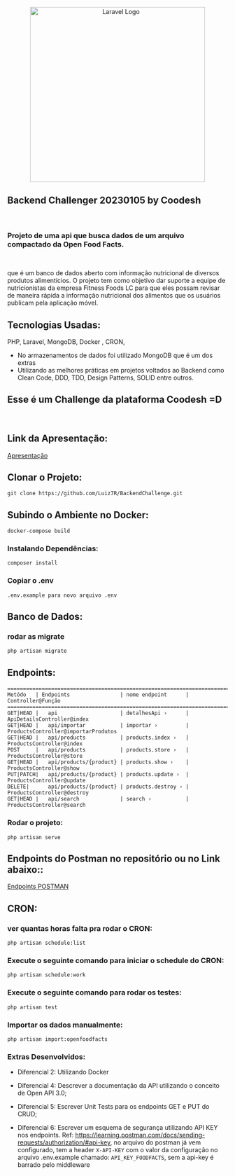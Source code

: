 <p align="center"><a href="https://laravel.com" target="_blank"><img src="https://raw.githubusercontent.com/laravel/art/master/logo-lockup/5%20SVG/2%20CMYK/1%20Full%20Color/laravel-logolockup-cmyk-red.svg" width="400" alt="Laravel Logo"></a></p>

## Backend Challenger 20230105 by Coodesh

<br>

### Projeto de uma api que busca dados de um arquivo compactado da Open Food Facts.

<br>

que é um banco de dados aberto com informação nutricional de diversos produtos alimentícios.
O projeto tem como objetivo dar suporte a equipe de nutricionistas da empresa Fitness Foods LC para que eles possam revisar de maneira rápida a informação nutricional dos alimentos que os usuários publicam pela aplicação móvel.

## Tecnologias Usadas:

PHP, Laravel, MongoDB, Docker , CRON,

* No armazenamentos de dados foi utilizado MongoDB que é um dos extras
* Utilizando as melhores práticas em projetos voltados ao Backend como Clean Code, DDD, TDD, Design Patterns, SOLID entre outros.

## Esse é um Challenge da plataforma Coodesh =D
<br>

## Link da Apresentação:

<a href="https://www.loom.com/share/7927a605488e46a1bf31abdb6ee3ab0d">Apresentação</a>
## Clonar o Projeto:

```
git clone https://github.com/Luiz7R/BackendChallenge.git
```

## Subindo o Ambiente no Docker:

```
docker-compose build
```
### Instalando Dependências:
```
composer install
```

### Copiar o .env

```
.env.example para novo arquivo .env
```

## Banco de Dados:

### rodar as migrate

```
php artisan migrate
```

## Endpoints:
```
==============================================================================================
Metódo   | Endpoints                | nome endpoint      | Controller@Função
===============================================================================================
GET|HEAD |   api                    | detalhesApi ›      | ApiDetailsController@index
GET|HEAD |   api/importar           | importar ›         | ProductsController@importarProdutos
GET|HEAD |   api/products           | products.index ›   |  ProductsController@index
POST     |   api/products           | products.store ›   | ProductsController@store
GET|HEAD |   api/products/{product} | products.show ›    | ProductsController@show
PUT|PATCH|   api/products/{product} | products.update ›  | ProductsController@update
DELETE|      api/products/{product} | products.destroy › | ProductsController@destroy
GET|HEAD |   api/search             | search ›           | ProductsController@search

```

### Rodar o projeto:

```
php artisan serve
```

## Endpoints do Postman no repositório ou no Link abaixo::

<a href="https://documenter.getpostman.com/view/12724363/2s93sW8FVy">Endpoints POSTMAN</a>

## CRON:

### ver quantas horas falta pra rodar o CRON:

```
php artisan schedule:list
```

### Execute o seguinte comando para iniciar o schedule do CRON:

```
php artisan schedule:work
```

### Execute o seguinte comando para rodar os testes:

```
php artisan test
```

### Importar os dados manualmente:

```
php artisan import:openfoodfacts
```

### Extras Desenvolvidos:

* Diferencial 2: Utilizando Docker
* Diferencial 4: Descrever a documentação da API utilizando o conceito de Open API 3.0;

* Diferencial 5: Escrever Unit Tests para os endpoints  GET e PUT do CRUD;

* Diferencial 6: Escrever um esquema de segurança utilizando API KEY nos endpoints. Ref: https://learning.postman.com/docs/sending-requests/authorization/#api-key, no arquivo do postman já vem configurado, tem a header ```X-API-KEY``` com o valor da configuração no arquivo .env.example chamado: ```API_KEY_FOODFACTS```, sem a api-key é barrado pelo middleware

